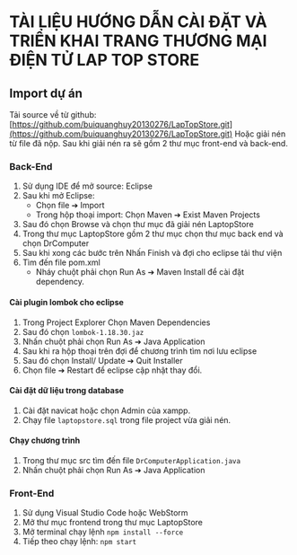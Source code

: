 # TÀI LIỆU HƯỚNG DẪN CÀI ĐẶT VÀ TRIỂN KHAI TRANG THƯƠNG MẠI ĐIỆN TỬ LAP TOP STORE


## Import dự án

Tải source về từ github: [https://github.com/buiquanghuy20130276/LapTopStore.git](https://github.com/buiquanghuy20130276/LapTopStore.git)
Hoặc giải nén từ file đã nộp.
Sau khi giải nén ra sẽ gồm 2 thư mục front-end và back-end.

### Back-End

1. Sử dụng IDE để mở source: Eclipse
2. Sau khi mở Eclipse:
   - Chọn file ➔ Import
   - Trong hộp thoại import: Chọn Maven ➔ Exist Maven Projects
3. Sau đó chọn Browse và chọn thư mục đã giải nén LaptopStore
4. Trong thư mục LaptopStore gồm 2 thư mục chọn thư mục back end và chọn DrComputer
5. Sau khi xong các bước trên Nhấn Finish và đợi cho eclipse tải thư viện
6. Tìm đến file pom.xml
   - Nháy chuột phải chọn Run As ➔ Maven Install để cài đặt dependency.

#### Cài plugin lombok cho eclipse

1. Trong Project Explorer Chọn Maven Dependencies
2. Sau đó chọn `lombok-1.18.30.jaz`
3. Nhấn chuột phải chọn Run As ➔ Java Application
4. Sau khi ra hộp thoại trên đợi để chương trình tìm nơi lưu eclipse
5. Sau đó chọn Install/ Update ➔ Quit Installer
6. Chọn file ➔ Restart để eclipse cập nhật thay đổi.

#### Cài đặt dữ liệu trong database

1. Cài đặt navicat hoặc chọn Admin của xampp.
2. Chạy file `laptopstore.sql` trong file project vừa giải nén.

#### Chạy chương trình

1. Trong thư mục src tìm đến file `DrComputerApplication.java`
2. Nhấn chuột phải chọn Run As ➔ Java Application

### Front-End

1. Sử dụng Visual Studio Code hoặc WebStorm
2. Mở thư mục frontend trong thư mục LaptopStore
3. Mở terminal chạy lệnh `npm install --force`
4. Tiếp theo chạy lệnh: `npm start`


